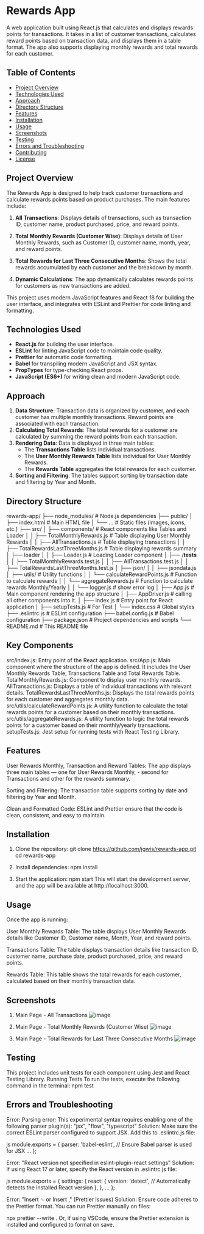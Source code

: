 # Rewards App

A web application built using React.js that calculates and displays rewards points for transactions. It takes in a list of customer transactions, calculates reward points based on transaction data, and displays them in a table format. The app also supports displaying monthly rewards and total rewards for each customer.

## Table of Contents

- [Project Overview](#project-overview)
- [Technologies Used](#technologies-used)
- [Approach](#approach)
- [Directory Structure](#directory-structure)
- [Features](#features)
- [Installation](#installation)
- [Usage](#usage)
- [Screenshots](#screenshots)
- [Testing](#Testing)
- [Errors and Troubleshooting](#errors-and-troubleshooting)
- [Contributing](#contributing)
- [License](#license)

## Project Overview

The Rewards App is designed to help track customer transactions and calculate rewards points based on product purchases. The main features include:

1. **All Transactions**: Displays details of transactions, such as transaction ID, customer name, product purchased, price, and reward points.
2. **Total Monthly Rewards (Customer Wise)**: Displays details of User Monthly Rewards, such as Customer ID, customer name, month, year, and reward points.

3. **Total Rewards for Last Three Consecutive Months**: Shows the total rewards accumulated by each customer and the breakdown by month.
4. **Dynamic Calculations**: The app dynamically calculates rewards points for customers as new transactions are added.

This project uses modern JavaScript features and React 18 for building the user interface, and integrates with ESLint and Prettier for code linting and formatting.

## Technologies Used

- **React.js** for building the user interface.
- **ESLint** for linting JavaScript code to maintain code quality.
- **Prettier** for automatic code formatting.
- **Babel** for transpiling modern JavaScript and JSX syntax.
- **PropTypes** for type-checking React props.
- **JavaScript (ES6+)** for writing clean and modern JavaScript code.

## Approach

1. **Data Structure**: Transaction data is organized by customer, and each customer has multiple monthly transactions. Reward points are associated with each transaction.
2. **Calculating Total Rewards**: The total rewards for a customer are calculated by summing the reward points from each transaction.
3. **Rendering Data**: Data is displayed in three main tables:
   - The **Transactions Table** lists individual transactions.
   - The **User Monthly Rewards Table** lists individual for User Monthly Rewards.
   - The **Rewards Table** aggregates the total rewards for each customer.
4. **Sorting and Filtering**: The tables support sorting by transaction date and filtering by Year and Month.

## Directory Structure

rewards-app/
├── node_modules/           # Node.js dependencies
├── public/
│   ├── index.html          # Main HTML file
│   └── ...                 # Static files (images, icons, etc.)
├── src/
│   ├── components/         # React components like Tables and Loader
│   │   ├── TotalMonthlyRewards.js  # Table displaying User Monthly Rewards
│   │   ├── AllTransactions.js  # Table displaying transactions
│   │   ├── TotalRewardsLastThreeMonths.js # Table displaying rewards summary
│   ├── loader
│   │   ├── Loader.js       # Loading Loader component
│   ├── /__tests__
│   │   ├── TotalMonthlyRewards.test.js
│   │   ├── AllTransactions.test.js
│   │   ├── TotalRewardsLastThreeMonths.test.js
│   ├── json/
│   │   ├── jsondata.js
│   ├── utils/              # Utility functions
│   │   └── calculateRewardPoints.js # Function to calculate rewards
│   │   └── aggregateRewards.js # Function to calculate rewards Monthly/Yearly
│   │   └── logger.js       # show error log
│   ├── App.js              # Main component rendering the app structure
│   ├── AppDriver.js        # calling all other components into it.
│   ├── index.js            # Entry point for React application
│   ├── setupTests.js       # For Test
│   └── index.css           # Global styles
├── .eslintrc.js            # ESLint configuration
├── babel.config.js         # Babel configuration
├── package.json            # Project dependencies and scripts
└── README.md               # This README file

## Key Components
src/index.js: Entry point of the React application.
src/App.js: Main component where the structure of the app is defined. It includes the User Monthly Rewards Table, Transactions Table and Total Rewards Table.
TotalMonthlyRewards.js: Component to display user monthly rewards.
AllTransactions.js: Displays a table of individual transactions with relevant details.
TotalRewardsLastThreeMonths.js: Displays the total rewards points for each customer and aggregates monthly data.
src/utils/calculateRewardPoints.js: A utility function to calculate the total rewards points for a customer based on their monthly transactions.
src/utils/aggregateRewards.js: A utility function to logic the total rewards points for a customer based on their monthly/yearly transactions.
setupTests.js: Jest setup for running tests with React Testing Library.

## Features

User Rewards Monthly, Transaction and Reward Tables: The app displays three main tables — one for User Rewards Monthly, - second for Transactions  and other for the rewards summary.

Sorting and Filtering: The transaction table supports sorting by date and filtering by Year and Month.

Clean and Formatted Code: ESLint and Prettier ensure that the code is clean, consistent, and easy to maintain.

## Installation 

1. Clone the repository:
git clone https://github.com/jgwis/rewards-app.git
cd rewards-app

2. Install dependencies:
npm install

3. Start the application:
npm start
This will start the development server, and the app will be available at http://localhost:3000.

## Usage
Once the app is running:

User Monthly Rewards Table: The table displays User Monthly Rewards details like Customer ID, Customer name, Month, Year, and reward points.

Transactions Table: The table displays transaction details like transaction ID, customer name, purchase date, product purchased, price, and reward points.

Rewards Table: This table shows the total rewards for each customer, calculated based on their monthly transaction data.

## Screenshots

1. Main Page - All Transactions
![image](https://github.com/user-attachments/assets/d842d981-f622-4188-94a1-503f91ee6723)


2. Main Page - Total Monthly Rewards (Customer Wise)
![image](https://github.com/user-attachments/assets/6c17c1c0-62bb-4766-b295-2cf267d01d17)


3. Main Page - Total Rewards for Last Three Consecutive Months
 ![image](https://github.com/user-attachments/assets/11a865ef-a028-4be2-88d8-6f94372aee97)


## Testing
This project includes unit tests for each component using Jest and React Testing Library.
Running Tests
To run the tests, execute the following command in the terminal:
npm test

## Errors and Troubleshooting

Error: Parsing error: This experimental syntax requires enabling one of the following parser plugin(s): "jsx", "flow", "typescript"
Solution:
Make sure the correct ESLint parser configured to support JSX. Add this to .eslintrc.js file:

js
module.exports = {
  parser: 'babel-eslint', // Ensure Babel parser is used for JSX
  ...
};

Error: "React version not specified in eslint-plugin-react settings"
Solution:
If using React 17 or later, specify the React version in .eslintrc.js file:

js
module.exports = {
  settings: {
    react: {
      version: 'detect', // Automatically detects the installed React version
    },
  },
  ...
};

Error: "Insert ␍ or Insert ," (Prettier Issues)
Solution:
Ensure code adheres to the Prettier format. You can run Prettier manually on files:

npx prettier --write .
Or, if using VSCode, ensure the Prettier extension is installed and configured to format on save.
